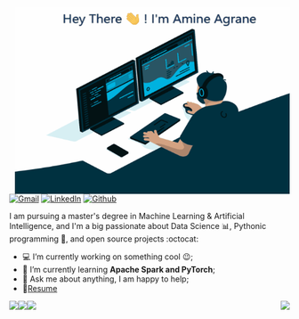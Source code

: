 <img align="right" alt="GIF" src="https://github.com/AmineAgrane/AmineAgrane/blob/main/amine_coding.gif" width="494" height="335" />  

[![Gmail](https://img.shields.io/badge/Gmail-D14836?style=for-the-badge&logo=gmail&logoColor=white&link=mailto:amine.agrane1@gmail.com)](mailto:amine.agrane1@gmail.com)
[![LinkedIn](https://img.shields.io/badge/-LinkedIn-0077B5?style=for-the-badge&logo=LinkedIn&logoColor=white)](https://www.linkedin.com/in/amine-agrane/)
[![Github](https://img.shields.io/badge/-Github-181717?style=for-the-badge&logo=Github&logoColor=white)](https://github.com/AmineAgrane)

I am pursuing a master's degree in Machine Learning & Artificial Intelligence, and I'm a big passionate about Data Science 📊, Pythonic programming 🐍, and open source projects :octocat:
- 💻 I’m currently working on something cool :wink:;
- 🌱 I’m currently learning **Apache Spark and PyTorch**; 
- 💬 Ask me about anything, I am happy to help;
- 📝[Resume]()



<img align="right" src ="https://github-readme-stats.vercel.app/api?username=AmineAgrane&show_icons=true&theme=onedark&show_icons=true&count_private=true">
<img align="left" src ="https://github-readme-stats.vercel.app/api/top-langs/?username=AmineAgrane&layout=compact&hide_border=true&hide=jupyter%20notebook&langs_count=9&theme=onedark">

<a href="https://www.adamalston.com/"><img height="137px" src="https://github-readme-stats.vercel.app/api?username=adamalston&hide_title=true&hide_border=true&show_icons=true&include_all_commits=true&count_private=true&line_height=21&text_color=000&icon_color=000&bg_color=0,ea6161,ffc64d,fffc4d,52fa5a&theme=graywhite" /><!-- wi*quL3fcV --><img height="137px" src="https://github-readme-stats.vercel.app/api/top-langs/?username=adamalston&hide=html&hide_title=true&hide_border=true&layout=compact&langs_count=7&exclude_repo=comp426,Redventures-Movie-Quotes&text_color=000&icon_color=fff&bg_color=0,52fa5a,4dfcff,c64dff&theme=graywhite" /></a>
